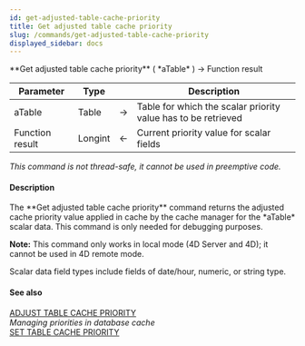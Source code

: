 ```yaml
---
id: get-adjusted-table-cache-priority
title: Get adjusted table cache priority
slug: /commands/get-adjusted-table-cache-priority
displayed_sidebar: docs
---
```


<!--REF #_command_.Get adjusted table cache priority.Syntax-->**Get adjusted table cache priority** ( *aTable* ) -> Function result<!-- END REF-->
<!--REF #_command_.Get adjusted table cache priority.Params-->
| Parameter | Type |  | Description |
| --- | --- | --- | --- |
| aTable | Table | &#8594;  | Table for which the scalar priority value has to be retrieved |
| Function result | Longint | &#8592; | Current priority value for scalar fields |

<!-- END REF-->

*This command is not thread-safe, it cannot be used in preemptive code.*


#### Description 

<!--REF #_command_.Get adjusted table cache priority.Summary-->The **Get adjusted table cache priority** command returns the adjusted cache priority value applied in cache by the cache manager for the *aTable* scalar data.<!-- END REF--> This command is only needed for debugging purposes.

**Note:** This command only works in local mode (4D Server and 4D); it cannot be used in 4D remote mode. 

Scalar data field types include fields of date/hour, numeric, or string type. 

#### See also 

[ADJUST TABLE CACHE PRIORITY](adjust-table-cache-priority.md)  
*Managing priorities in database cache*  
[SET TABLE CACHE PRIORITY](set-table-cache-priority.md)  